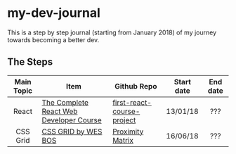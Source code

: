 # my-dev-journal

This is a step by step journal (starting from January 2018) of my journey towards becoming a better dev.

## The Steps

| Main Topic | Item | Github Repo | Start date | End date |
| :------: | ------ | ------ | ------ | :------: |
| React | [The Complete React Web Developer Course](https://completereactcourse.com/) | [first-react-course-project](https://github.com/Kiailandi/first-react-course-project) | 13/01/18 | ??? |
| CSS Grid | [CSS GRID by WES BOS](https://cssgrid.io) | [Proximity Matrix](https://github.com/Kiailandi/priority-matrix) | 16/06/18 | ??? |
